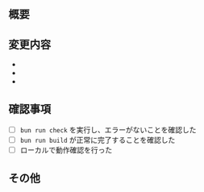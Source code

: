 <!-- GitHub Copilot コードレビューへの指示: このプルリクをレビューしてコメントする際には日本語でお願いします。 -->

## 概要
<!-- この PR で何を変更したか、なぜ変更したかを簡潔に説明してください -->

## 変更内容
<!-- 主な変更点を箇条書きで記載してください -->
- 
- 
- 

## 確認事項
<!-- 全てチェックしてから PR を作成してください -->
- [ ] `bun run check` を実行し、エラーがないことを確認した
- [ ] `bun run build` が正常に完了することを確認した
- [ ] ローカルで動作確認を行った

## その他
<!-- レビュアーに伝えたいことがあれば記載してください -->
